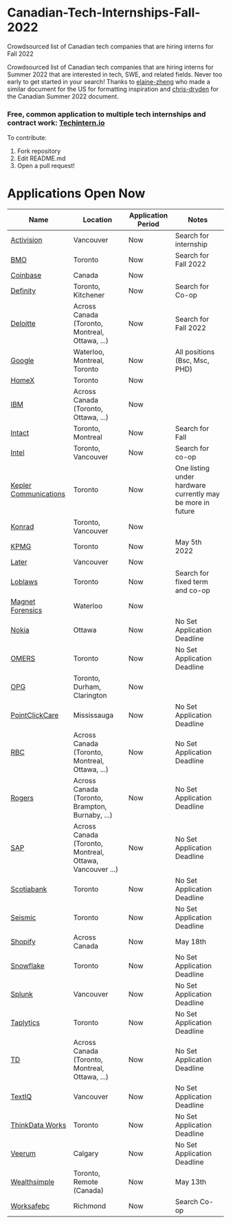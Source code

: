 # Canadian-Tech-Internships-Fall-2022
Crowdsourced list of Canadian tech companies that are hiring interns for Fall 2022 

Crowdsourced list of Canadian tech companies that are hiring interns for Summer 2022 that are interested in tech, SWE, and related fields. Never too early to get started in your search! Thanks to [elaine-zheng](https://github.com/elaine-zheng/summer2020internships) who made a similar document for the US for formatting inspiration and [chris-dryden](https://github.com/ChrisDryden/Canadian-Tech-Internships-Summer-2022) for the Canadian Summer 2022 document. 

### Free, common application to multiple tech internships and contract work: [Techintern.io](https://www.techintern.io/student) 

To contribute:
 1. Fork repository
 2. Edit README.md
 3. Open a pull request!

 
 
 # Applications Open Now
 | Name  |  Location |  Application Period |  Notes |
 |---|---|---|---| 
|  [Activision](https://careers.activision.com/search-results?keywords=internship) | Vancouver | Now | Search for internship | 
 |  [BMO](https://jobs.bmo.com/ca/en/job/R220014015/Software-Developer-Fall-2022-Co-op-Internship-4-Months) | Toronto | Now | Search for Fall 2022 | 
 |  [Coinbase](https://www.coinbase.com/careers/positions?department=Internships%2520%2526%2520University%2520Grad%2520Positions) | Canada | Now |  | 
 |  [Definity](https://careers.definityfinancial.com/search/technology-solutions/jobs?&cfml1=Technology%20Solutions&branch=search-technology-solutions-english-jobs) |  Toronto, Kitchener | Now | Search for Co-op |
 |  [Deloitte](https://careers.deloitte.ca/?search) |  Across Canada (Toronto, Montreal, Ottawa, ...) | Now | Search for Fall 2022 |
 |  [Google](https://careers.google.com/jobs/results/115367821606560454-software-developer-intern-bachelors-summer-2022/?distance=50&employment_type=INTERN&location=Canada) |  Waterloo, Montreal, Toronto | Now | All positions (Bsc, Msc, PHD)  |
 |  [HomeX]( https://jobs.lever.co/homex) |  Toronto | Now | |
 |  [IBM](https://www.ibm.com/employment/#jobs?%23jobs=&country=Canada&experience=Intern) |  Across Canada (Toronto, Ottawa, ...) | Now | |
 |  [Intact](https://careers.intactfc.com/ca/en/search-results?keywords=fall) |  Toronto, Montreal | Now | Search for Fall  |
 |  [Intel](https://jobs.intel.com/page/show/search-results#q=co-op&t=Jobs&sort=relevancy&layout=table&f:@countryfullname=[Canada]) |  Toronto, Vancouver | Now | Search for co-op  |
|  [Kepler Communications](https://kepler.space/jobs/) |  Toronto | Now | One listing under hardware currently may be more in future  |
 |  [Konrad](https://www.konrad.com/careers/internships) |  Toronto, Vancouver | Now |  |
 |  [KPMG](https://careers.kpmg.ca/students/jobs/13905?lang=en-us) |  Toronto | Now | May 5th 2022 |  |
 |  [Later](https://later.com/careers/#positions) |  Vancouver | Now |  |  |
 |  [Loblaws](https://www.loblaw.ca/en/find-jobs?page=1&q=co-op&lang=en&division=&city=&job_type=Temporary%20(Fixed%20Term)&store=) | Toronto | Now | Search for fixed term and co-op |  
 |  [Magnet Forensics](https://www.magnetforensics.com/careers-at-magnet/) |  Waterloo | Now |  |
 |  [Nokia](https://aluperf.referrals.selectminds.com/) |  Ottawa | Now | No Set Application Deadline  | Search For Fall 2022 |
 |  [OMERS](https://omers.wd3.myworkdayjobs.com/OMERS_External?q=fall) |  Toronto| Now | No Set Application Deadline  | Search For Fall 2022 |
 |  [OPG](https://jobs.opg.com/search/?searchby=location&createNewAlert=false&q=fall+2022&locationsearch=&geolocation=) |  Toronto, Durham, Clarington | Now |  | Search For Fall 2022 or Co-op |
 |  [PointClickCare](https://careers.pointclickcare.com/c/#/) |  Mississauga | Now | No Set Application Deadline  | Search For Co-op |
 |  [RBC](https://jobs.rbc.com/ca/en/search-results?keywords=fall%202022) |   Across Canada (Toronto, Montreal, Ottawa, ...) | Now | No Set Application Deadline  |  |
  |  [Rogers](https://jobs.rogers.com/search/?createNewAlert=false&q=co-op&locationsearch=) |   Across Canada (Toronto, Brampton, Burnaby, ...) | Now | No Set Application Deadline  |  |
  |  [SAP](https://jobs.sap.com/search/?createNewAlert=false&q=&locationsearch=&optionsFacetsDD_department=&optionsFacetsDD_customfield3=Student&optionsFacetsDD_country=CA) |  Across Canada (Toronto, Montreal, Ottawa, Vancouver ...)| Now | No Set Application Deadline  |  |
  |  [Scotiabank](https://jobs.scotiabank.com/search/?createNewAlert=false&q=co-op&locationsearch=) | Toronto | Now | No Set Application Deadline  |  |
  |  [Seismic](https://seismic.com/careers/job-listings/) | Toronto | Now | No Set Application Deadline  |  |
  |  [Shopify](https://internships.shopify.com/?utm_source=Shopify-careers&utm_medium=early-talent-page&utm_campaign=general#scrollTo) | Across Canada | Now | May 18th  |  |
 |  [Snowflake](https://careers.snowflake.com/us/en/job/6140228002/Software-Engineer-Intern-Toronto-Fall-2022) | Toronto | Now | No Set Application Deadline  |  |
 |  [Splunk](https://www.splunk.com/en_us/careers/search-jobs.html?keyword=co-op&region=Americas) | Vancouver | Now | No Set Application Deadline  |  |
 |  [Taplytics](https://jobs.lever.co/taplytics) |  Toronto | Now | No Set Application Deadline  |  |
 |  [TD](https://jobs.td.com/en-CA/job-search-results/?keyword=intern&primary_country=CA) |  Across Canada (Toronto, Montreal, Ottawa, ...)  | Now | No Set Application Deadline  | |
 |  [TextIQ](https://www.textiq.com/career#openings) |  Vancouver | Now | No Set Application Deadline  |  |
 |  [ThinkData Works](https://www.thinkdataworks.com/company/careers#Header-Subnav) |  Toronto | Now | No Set Application Deadline  |  |
 |  [Veerum](https://www.veerum.com/software-qa-qc-intern) |  Calgary | Now | No Set Application Deadline  |  |
 |  [Wealthsimple](https://jobs.lever.co/wealthsimple?commitment=Intern) |  Toronto, Remote (Canada) | Now | May 13th  |  |
 |  [Worksafebc](https://careers.worksafebc.com/) |  Richmond | Now | Search Co-op  |  |

 
